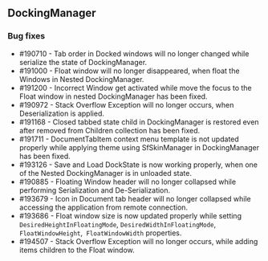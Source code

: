 ## DockingManager

### Bug fixes

* \#190710 - Tab order in Docked windows will no longer changed while serialize the state of DockingManager.
* \#191000 - Float window will no longer disappeared, when float the Windows in Nested DockingManager.
* \#191200 - Incorrect Window get activated while move the focus to the Float window in nested DockingManager has been fixed.
* \#190972 - Stack Overflow Exception will no longer occurs, when Deserialization is applied. 
* \#191168 - Closed tabbed state child in DockingManager is restored even after removed from Children collection has been fixed.
* \#191711 - DocumentTabItem context menu template is not updated properly while applying theme using SfSkinManager in DockingManager has been fixed.
* \#193126 - Save and Load DockState is now working properly, when one of the Nested DockingManager is in unloaded state.
* \#190885 - Floating Window header will no longer collapsed while performing Serialization and De-Serialization.
* \#193679 - Icon in Document tab header will no longer collapsed while accessing the application from remote connection.
* \#193686 - Float window size is now updated properly while setting `DesiredHeightInFloatingMode`, `DesiredWidthInFloatingMode`, `FloatWindowHeight`,` FloatWindowWidth` properties.
* \#194507 - Stack Overflow Exception will no longer occurs, while adding items children to the Float window.
